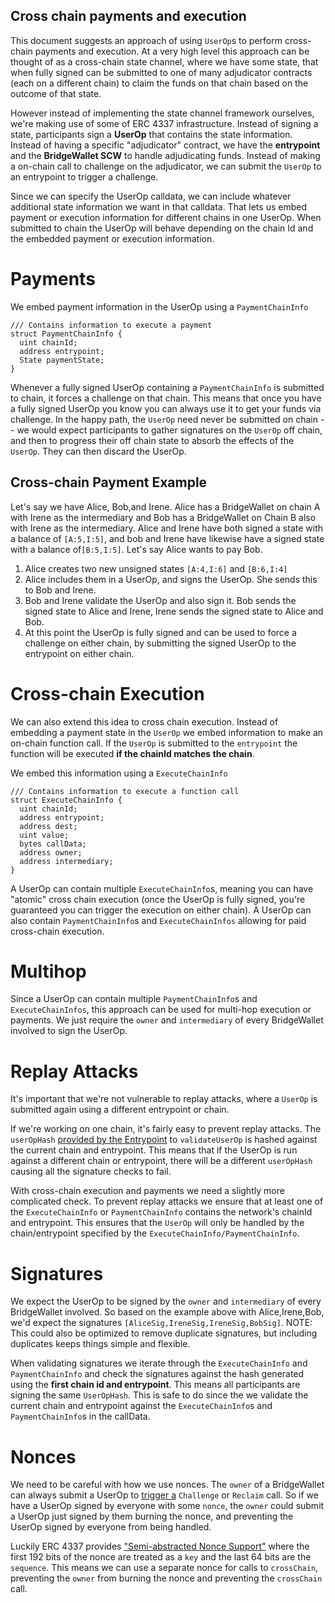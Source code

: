 ## Cross chain payments and execution

This document suggests an approach of using `UserOp`s to perform cross-chain payments and execution. At a very high level this approach can be thought of as a cross-chain state channel, where we have some state, that when fully signed can be submitted to one of many adjudicator contracts (each on a different chain) to claim the funds on that chain based on the outcome of that state.

However instead of implementing the state channel framework ourselves, we're making use of some of ERC 4337 infrastructure. Instead of signing a state, participants sign a **UserOp** that contains the state information. Instead of having a specific "adjudicator" contract, we have the **entrypoint** and the **BridgeWallet SCW** to handle adjudicating funds. Instead of making a on-chain call to challenge on the adjudicator, we can submit the `UserOp` to an entrypoint to trigger a challenge.

Since we can specify the UserOp calldata, we can include whatever additional state information we want in that calldata. That lets us embed payment or execution information for different chains in one UserOp. When submitted to chain the UserOp will behave depending on the chain Id and the embedded payment or execution information.

# Payments

We embed payment information in the UserOp using a `PaymentChainInfo`

```sol
/// Contains information to execute a payment
struct PaymentChainInfo {
  uint chainId;
  address entrypoint;
  State paymentState;
}

```

Whenever a fully signed UserOp containing a `PaymentChainInfo` is submitted to chain, it forces a challenge on that chain. This means that once you have a fully signed UserOp you know you can always use it to get your funds via challenge. In the happy path, the `UserOp` need never be submitted on chain -- we would expect participants to gather signatures on the `UserOp` off chain, and then to progress their off chain state to absorb the effects of the `UserOp`. They can then discard the UserOp.

## Cross-chain Payment Example

Let's say we have Alice, Bob,and Irene. Alice has a BridgeWallet on chain A with Irene as the intermediary and Bob has a BridgeWallet on Chain B also with Irene as the intermediary. Alice and Irene have both signed a state with a balance of `[A:5,I:5]`, and bob and Irene have likewise have a signed state with a balance of`[B:5,I:5]`. Let's say Alice wants to pay Bob.

1. Alice creates two new unsigned states `[A:4,I:6]` and `[B:6,I:4]`
2. Alice includes them in a UserOp, and signs the UserOp. She sends this to Bob and Irene.
3. Bob and Irene validate the UserOp and also sign it. Bob sends the signed state to Alice and Irene, Irene sends the signed state to Alice and Bob.
4. At this point the UserOp is fully signed and can be used to force a challenge on either chain, by submitting the signed UserOp to the entrypoint on either chain.

# Cross-chain Execution

We can also extend this idea to cross chain execution. Instead of embedding a payment state in the `UserOp` we embed information to make an on-chain function call. If the `UserOp` is submitted to the `entrypoint` the function will be executed **if the chainId matches the chain**.

We embed this information using a `ExecuteChainInfo`

```sol
/// Contains information to execute a function call
struct ExecuteChainInfo {
  uint chainId;
  address entrypoint;
  address dest;
  uint value;
  bytes callData;
  address owner;
  address intermediary;
}
```

A UserOp can contain multiple `ExecuteChainInfo`s, meaning you can have "atomic" cross chain execution (once the UserOp is fully signed, you're guaranteed you can trigger the execution on either chain). A UserOp can also contain `PaymentChainInfo`s and `ExecuteChainInfos` allowing for paid cross-chain execution.

# Multihop

Since a UserOp can contain multiple `PaymentChainInfo`s and `ExecuteChainInfos`, this approach can be used for multi-hop execution or payments. We just require the `owner` and `intermediary` of every BridgeWallet involved to sign the UserOp.

# Replay Attacks

It's important that we're not vulnerable to replay attacks, where a `UserOp` is submitted again using a different entrypoint or chain.

If we're working on one chain, it's fairly easy to prevent replay attacks. The `userOpHash` [provided by the Entrypoint](https://github.com/magmo/Bridge-Wallet/blob/ad6d24fa2435f449751d1b61e24d12faff1f83a9/contracts/core/EntryPoint.sol#L298) to `validateUserOp` is hashed against the current chain and entrypoint. This means that if the UserOp is run against a different chain or entrypoint, there will be a different `userOpHash` causing all the signature checks to fail.

With cross-chain execution and payments we need a slightly more complicated check. To prevent replay attacks we ensure that at least one of the `ExecuteChainInfo` or `PaymentChainInfo` contains the network's chainId and entrypoint. This ensures that the `UserOp` will only be handled by the chain/entrypoint specified by the `ExecuteChainInfo/PaymentChainInfo`.

# Signatures

We expect the UserOp to be signed by the `owner` and `intermediary` of every BridgeWallet involved. So based on the example above with Alice,Irene,Bob, we'd expect the signatures `[AliceSig,IreneSig,IreneSig,BobSig]`. NOTE: This could also be optimized to remove duplicate signatures, but including duplicates keeps things simple and flexible.

When validating signatures we iterate through the `ExecuteChainInfo` and `PaymentChainInfo` and check the signatures against the hash generated using the **first chain id and entrypoint**. This means all participants are signing the same `UserOpHash`. This is safe to do since the we validate the current chain and entrypoint against the `ExecuteChainInfo`s and `PaymentChainInfo`s in the callData.

# Nonces

We need to be careful with how we use nonces. The `owner` of a BridgeWallet can always submit a UserOp to [trigger a](https://github.com/magmo/Bridge-Wallet/blob/66dbb9c41ea8830218265b4def76824320df6bca/contracts/SCBridgeWallet.sol#L207) `Challenge` or `Reclaim` call. So if we have a UserOp signed by everyone with some `nonce`, the `owner` could submit a UserOp just signed by them burning the nonce, and preventing the UserOp signed by everyone from being handled.

Luckily ERC 4337 provides ["Semi-abstracted Nonce Support"](https://eips.ethereum.org/EIPS/eip-4337#semi-abstracted-nonce-support) where the first 192 bits of the nonce are treated as a `key` and the last 64 bits are the `sequence`. This means we can use a separate nonce for calls to `crossChain`, preventing the `owner` from burning the nonce and preventing the `crossChain` call.
